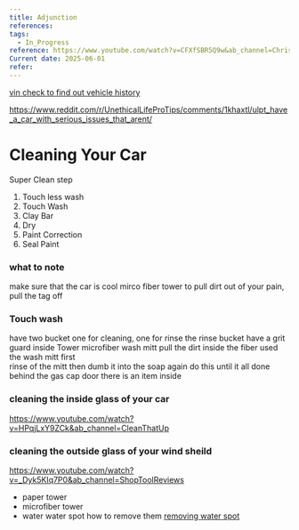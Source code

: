 ```yaml
---
title: Adjunction
references: 
tags:
  - In_Progress
reference: https://www.youtube.com/watch?v=CFXfSBR5Q9w&ab_channel=ChrisFix
Current date: 2025-06-01
refer:
---
```




[vin check to find out vehicle history](https://www.vincheckup.com/cb/results?year=2002&make=Acura&model=TL&RecordsCheckType=&vin=19UUA56612A052971) 


https://www.reddit.com/r/UnethicalLifeProTips/comments/1khaxtl/ulpt_have_a_car_with_serious_issues_that_arent/  


# Cleaning Your Car 
  
Super Clean step  
1. Touch less wash 
2. Touch Wash 
3. Clay Bar 
4. Dry  
5. Paint Correction  
6. Seal Paint 
###  what to note  
make sure that the car is cool 
mirco  fiber tower to pull dirt out of your pain,  pull the tag  off 

### Touch wash 

have  two bucket one for cleaning, one for rinse 
the rinse bucket have a grit guard inside 
Tower microfiber wash mitt pull the dirt inside the fiber 
used the wash mitt first  
rinse of the mitt then dumb it into the soap again do this until it all done 
behind the gas cap door there is an item inside 



###  cleaning the inside glass of your car 

https://www.youtube.com/watch?v=HPqjLxY9ZCk&ab_channel=CleanThatUp 


### cleaning the outside glass of your wind sheild 
https://www.youtube.com/watch?v=_Dyk5KIq7P0&ab_channel=ShopToolReviews 
- paper tower 
- microfiber   tower 
- water 
water spot how to remove them [removing water spot](https://dfisolutions.com/how-to-remove-water-stains-from-car-glass/)

